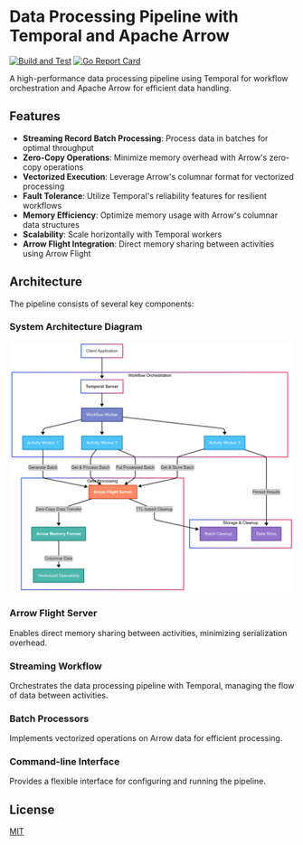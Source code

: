 # Data Processing Pipeline with Temporal and Apache Arrow

[![Build and Test](https://github.com/TFMV/temporal-flight/actions/workflows/build-test.yml/badge.svg)](https://github.com/TFMV/temporal-flight/actions/workflows/build-test.yml)
[![Go Report Card](https://goreportcard.com/badge/github.com/TFMV/temporal)](https://goreportcard.com/report/github.com/TFMV/temporal)

A high-performance data processing pipeline using Temporal for workflow orchestration and Apache Arrow for efficient data handling.

## Features

- **Streaming Record Batch Processing**: Process data in batches for optimal throughput
- **Zero-Copy Operations**: Minimize memory overhead with Arrow's zero-copy operations
- **Vectorized Execution**: Leverage Arrow's columnar format for vectorized processing
- **Fault Tolerance**: Utilize Temporal's reliability features for resilient workflows
- **Memory Efficiency**: Optimize memory usage with Arrow's columnar data structures
- **Scalability**: Scale horizontally with Temporal workers
- **Arrow Flight Integration**: Direct memory sharing between activities using Arrow Flight

## Architecture

The pipeline consists of several key components:

### System Architecture Diagram

![Architecture](art/temporal.png)

### Arrow Flight Server

Enables direct memory sharing between activities, minimizing serialization overhead.

### Streaming Workflow

Orchestrates the data processing pipeline with Temporal, managing the flow of data between activities.

### Batch Processors

Implements vectorized operations on Arrow data for efficient processing.

### Command-line Interface

Provides a flexible interface for configuring and running the pipeline.

## License

[MIT](LICENSE)
